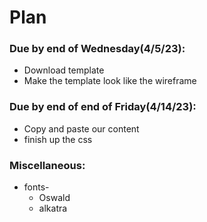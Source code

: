# Plan
### Due by end of Wednesday(4/5/23):
* Download template
* Make the template look like the wireframe

### Due by end of end of Friday(4/14/23):
* Copy and paste our content
* finish up the css

### Miscellaneous:
 * fonts-
    * Oswald
    * alkatra